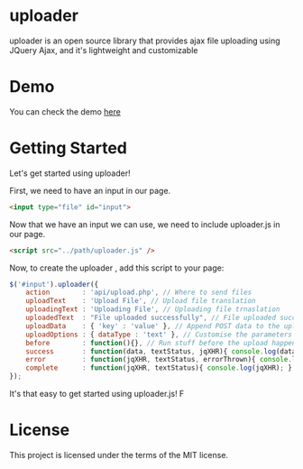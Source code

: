 # uploader
uploader is an open source library that provides ajax file uploading using JQuery Ajax, and it's lightweight and customizable
# Demo
You can check the demo [here](https://elbourki.github.io/uploader/)
# Getting Started
Let's get started using uploader!

First, we need to have an input in our page.

```html
<input type="file" id="input">
```

Now that we have an input we can use, we need to include uploader.js in our page.

```html
<script src="../path/uploader.js" />
```

Now, to create the uploader , add this script to your page:

```javascript
$('#input').uploader({
	action        : 'api/upload.php', // Where to send files 
	uploadText    : 'Upload File', // Upload file translation
	uploadingText : 'Uploading File', // Uploading file trnaslation
	uploadedText  : "File uploaded successfully", // File uploaded successfully translation
	uploadData    : { 'key' : 'value' }, // Append POST data to the upload
	uploadOptions : { dataType : 'text' }, // Customise the parameters passed to the $.ajax() call on uploads. You can use any of the normal $.ajax() params
	before	      : function(){}, // Run stuff before the upload happens
	success       : function(data, textStatus, jqXHR){ console.log(data); }, // Callback on completion with 200 status code
	error 	      : function(jqXHR, textStatus, errorThrown){ console.log(jqXHR); }, // Callback if an error happens with your upload ajax call
	complete      : function(jqXHR, textStatus){ console.log(jqXHR); } // Callback on completion
});
```
It's that easy to get started using uploader.js! F
# License
This project is licensed under the terms of the MIT license.
